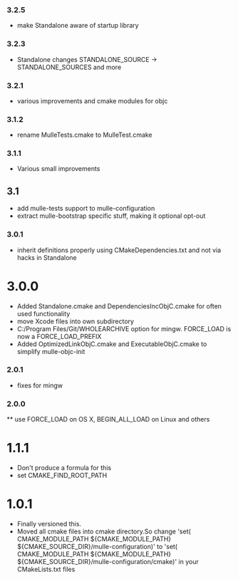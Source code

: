 ### 3.2.5

* make Standalone aware of startup library

### 3.2.3

* Standalone changes STANDALONE_SOURCE -> STANDALONE_SOURCES and more

### 3.2.1

* various improvements and cmake modules for objc

### 3.1.2

* rename MulleTests.cmake to MulleTest.cmake

### 3.1.1

* Various small improvements

## 3.1

* add mulle-tests support to mulle-configuration
* extract mulle-bootstrap specific stuff, making it optional opt-out

### 3.0.1

* inherit definitions properly using CMakeDependencies.txt and not via hacks in Standalone

# 3.0.0

* Added Standalone.cmake and DependenciesIncObjC.cmake for often used functionality
* move Xcode files into own subdirectory
* C:/Program Files/Git/WHOLEARCHIVE option for mingw. FORCE_LOAD is now a FORCE_LOAD_PREFIX
* Added OptimizedLinkObjC.cmake and ExecutableObjC.cmake to simplify mulle-objc-init

### 2.0.1

* fixes for mingw

### 2.0.0

** use FORCE_LOAD on OS X, BEGIN_ALL_LOAD on Linux and others

# 1.1.1

* Don't produce a formula for this
* set CMAKE_FIND_ROOT_PATH

# 1.0.1

* Finally versioned this.
* Moved all cmake files into cmake directory.So change 'set( CMAKE_MODULE_PATH ${CMAKE_MODULE_PATH} ${CMAKE_SOURCE_DIR}/mulle-configuration)' to 'set( CMAKE_MODULE_PATH ${CMAKE_MODULE_PATH} ${CMAKE_SOURCE_DIR}/mulle-configuration/cmake)' in your CMakeLists.txt files
